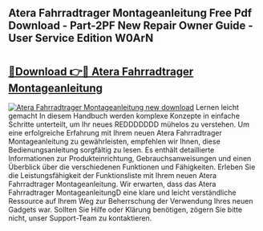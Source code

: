 ## Atera Fahrradtrager Montageanleitung Free Pdf Download - Part-2PF New Repair Owner Guide - User Service Edition W0ArN

# <h2><a href="http://df7a4t.blite.top/?on=Atera+Fahrradtrager+Montageanleitung">🔗Download 👉🔴 Atera Fahrradtrager Montageanleitung</a></h2>

[![Atera Fahrradtrager Montageanleitung new download](https://i.imgur.com/lujVjoI.png)](http://df7a4t.blite.top/?on=Atera+Fahrradtrager+Montageanleitung)
Lernen leicht gemacht In diesem Handbuch werden komplexe Konzepte in einfache Schritte unterteilt, um Ihr neues REDDDDDDD mühelos zu verstehen. Um eine erfolgreiche Erfahrung mit Ihrem neuen Atera Fahrradtrager Montageanleitung zu gewährleisten, empfehlen wir Ihnen, diese Bedienungsanleitung sorgfältig zu lesen. Es enthält detaillierte Informationen zur Produkteinrichtung, Gebrauchsanweisungen und einen Überblick über die verschiedenen Funktionen und Fähigkeiten. Erleben Sie die Leistungsfähigkeit der Funktionsliste mit Ihrem neuen Atera Fahrradtrager Montageanleitung. Wir erwarten, dass das Atera Fahrradtrager MontageanleitungD eine klare und leicht verständliche Ressource auf Ihrem Weg zur Beherrschung der Verwendung Ihres neuen Gadgets war. Sollten Sie Hilfe oder Klärung benötigen, zögern Sie bitte nicht, unser Support-Team zu kontaktieren.
